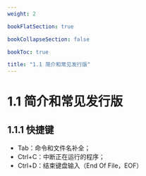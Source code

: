 ```yaml
---
weight: 2

bookFlatSection: true

bookCollapseSection: false

bookToc: true

title: "1.1 简介和常见发行版"
---
```


# 1.1 简介和常见发行版

## 1.1.1 快捷键

+ Tab：命令和文件名补全；
+ Ctrl+C：中断正在运行的程序；
+ Ctrl+D：结束键盘输入（End Of File，EOF）
